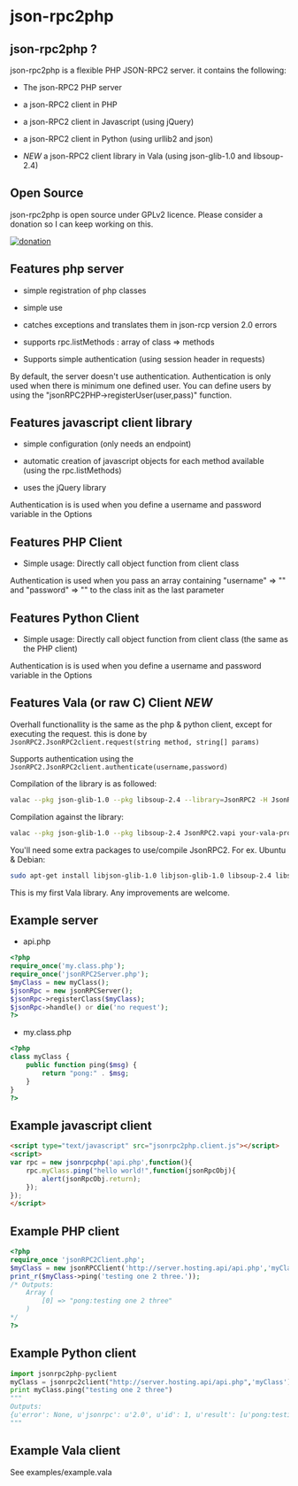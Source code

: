 json-rpc2php
============
json-rpc2php ?
--------------

json-rpc2php is a flexible PHP JSON-RPC2 server.
it contains the following:
* The json-RPC2 PHP server

* a json-RPC2 client in PHP

* a json-RPC2 client in Javascript (using jQuery)

* a json-RPC2 client in Python (using urllib2 and json)

* *NEW* a json-RPC2 client library in Vala (using json-glib-1.0 and libsoup-2.4)

Open Source
------------

json-rpc2php is open source under GPLv2 licence. Please consider a donation so I can keep working on this.

[![donation](https://www.paypalobjects.com/en_US/i/btn/btn_donate_SM.gif)](https://www.paypal.com/cgi-bin/webscr?cmd=_donations&business=J8RZGZC5WPZDU&lc=BE&item_name=Stijn%20Van%20Campenhout%20Develops&item_number=CODE%20DONATION&currency_code=EUR&bn=PP%2dDonationsBF%3abtn_donate_SM%2egif%3aNonHosted)

Features php server
--------------------
* simple registration of php classes

* simple use

* catches exceptions and translates them in json-rcp version 2.0 errors

* supports rpc.listMethods : array of class => methods

* Supports simple authentication (using session header in requests)

By default, the server doesn't use authentication. Authentication is only used when there is minimum one defined user. You can define users by using the "jsonRPC2PHP->registerUser(user,pass)" function.

Features javascript client library
----------------------------------
* simple configuration (only needs an endpoint)

* automatic creation of javascript objects for each method available (using the rpc.listMethods)

* uses the jQuery library

Authentication is is used when you define a username and password variable in the Options

Features PHP Client 
-------------------
* Simple usage: Directly call object function from client class

Authentication is used when you pass an array containing "username" => "" and "password" => "" to the class init as the last parameter

Features Python Client
----------------------
* Simple usage: Directly call object function from client class (the same as the PHP client)

Authentication is is used when you define a username and password variable in the Options

Features Vala (or raw C) Client *NEW*
-------------------------------------

Overhall functionallity is the same as the php & python client, except for
executing the request. this is done by `JsonRPC2.JsonRPC2client.request(string method, string[] params)`

Supports authentication using the `JsonRPC2.JsonRPC2client.authenticate(username,password)`

Compilation of the library is as followed:

```bash
valac --pkg json-glib-1.0 --pkg libsoup-2.4 --library=JsonRPC2 -H JsonRPC2.h jsonrpc2.vala -X -fPIC -X -shared -o JsonRPC2.so
```

Compilation against the library:

```bash
valac --pkg json-glib-1.0 --pkg libsoup-2.4 JsonRPC2.vapi your-vala-project.vala -X JsonRPC2.so -X -I . -o your-vala-project
```

You'll need some extra packages to use/compile JsonRPC2. For ex. Ubuntu & Debian:
```bash
sudo apt-get install libjson-glib-1.0 libjson-glib-1.0 libsoup-2.4 libsoup-2.4-dev #I think
```

This is my first Vala library. Any improvements are welcome.


Example server
--------------
* api.php

```php
<?php
require_once('my.class.php');
require_once('jsonRPC2Server.php');
$myClass = new myClass();
$jsonRpc = new jsonRPCServer();
$jsonRpc->registerClass($myClass);
$jsonRpc->handle() or die('no request');
?>
```
* my.class.php

```php
<?php
class myClass {
	public function ping($msg) {
		return "pong:" . $msg;
	}
}
?>
```

Example javascript client
------------------------
```html
<script type="text/javascript" src="jsonrpc2php.client.js"></script>
<script>
var rpc = new jsonrpcphp('api.php',function(){
	rpc.myClass.ping("hello world!",function(jsonRpcObj){
		alert(jsonRpcObj.return);
	});
});
</script>
```
Example PHP client
------------------

```php
<?php
require_once 'jsonRPC2Client.php';
$myClass = new jsonRPCClient('http://server.hosting.api/api.php','myClass');
print_r($myClass->ping('testing one 2 three.'));
/* Outputs:
 	Array (
 		[0] => "pong:testing one 2 three"
	)
*/
?>
```

Example Python client
---------------------

```python
import jsonrpc2php-pyclient
myClass = jsonrpc2client("http://server.hosting.api/api.php",'myClass')
print myClass.ping("testing one 2 three")
"""
Outputs:
{u'error': None, u'jsonrpc': u'2.0', u'id': 1, u'result': [u'pong:testing one 2 three']}
"""
```
Example Vala client
-------------------

See examples/example.vala
